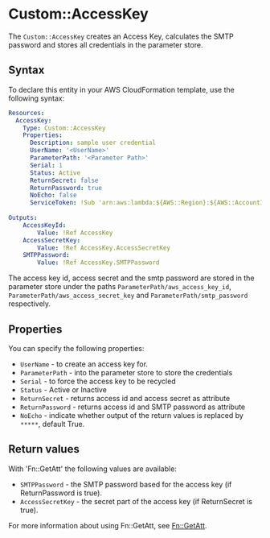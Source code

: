 # Custom::AccessKey
The `Custom::AccessKey` creates an Access Key, calculates the SMTP password and stores all credentials in the parameter store.

## Syntax
To declare this entity in your AWS CloudFormation template, use the following syntax:

```yaml
Resources:
  AccessKey:
    Type: Custom::AccessKey
    Properties:
      Description: sample user credential
      UserName: '<UserName>'
      ParameterPath: '<Parameter Path>'
      Serial: 1
      Status: Active
      ReturnSecret: false
      ReturnPassword: true
      NoEcho: false
      ServiceToken: !Sub 'arn:aws:lambda:${AWS::Region}:${AWS::AccountId}:function:binxio-cfn-secret-provider'
        
Outputs:
    AccessKeyId:
        Value: !Ref AccessKey
    AccessSecretKey:
        Value: !Ref AccessKey.AccessSecretKey
    SMTPPassword:
        Value: !Ref AccessKey.SMTPPassword
```

The access key id, access secret and the smtp password are stored in the parameter store under the paths `ParameterPath/aws_access_key_id`, `ParameterPath/aws_access_secret_key` and `ParameterPath/smtp_password` respectively. 

## Properties
You can specify the following properties:

- `UserName`  - to create an access key for.
- `ParameterPath`  - into the parameter store to store the credentials
- `Serial`  - to force the access key to be recycled
- `Status`  - Active or Inactive
- `ReturnSecret`  - returns access id and access secret as attribute
- `ReturnPassword`  - returns access id and SMTP password as attribute
- `NoEcho` - indicate whether output of the return values is replaced by `*****`, default True.

## Return values
With 'Fn::GetAtt' the following values are available:

- `SMTPPassword` - the SMTP password based for the access key (if ReturnPassword is true).
- `AccessSecretKey` - the secret part of the access key (if ReturnSecret is true).

For more information about using Fn::GetAtt, see [Fn::GetAtt](http://docs.aws.amazon.com/AWSCloudFormation/latest/UserGuide/intrinsic-function-reference-getatt.html).
